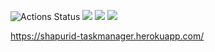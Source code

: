![Actions Status](https://github.com/shapurid/backend-project-lvl4/workflows/hexlet-check/badge.svg)
<a href="https://codeclimate.com/github/shapurid/backend-project-lvl4/maintainability"><img src="https://api.codeclimate.com/v1/badges/211988d30663954cfb9a/maintainability" /></a>
<a href="https://codeclimate.com/github/shapurid/backend-project-lvl4/test_coverage"><img src="https://api.codeclimate.com/v1/badges/211988d30663954cfb9a/test_coverage" /></a>
<a href="https://travis-ci.org/shapurid/backend-project-lvl4"><img src="https://travis-ci.org/shapurid/backend-project-lvl4.svg?branch=master" /></a>

https://shapurid-taskmanager.herokuapp.com/

